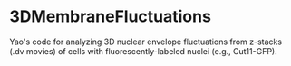 # 3DMembraneFluctuations
Yao's code for analyzing 3D nuclear envelope fluctuations from z-stacks (.dv movies) of cells with fluorescently-labeled nuclei (e.g., Cut11-GFP).
